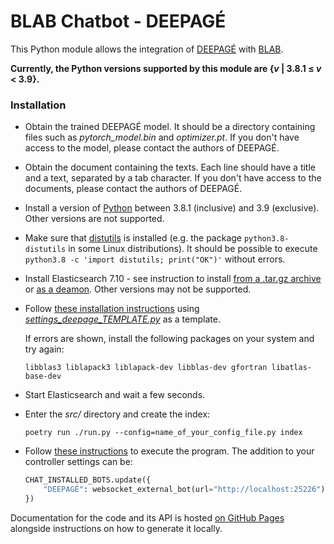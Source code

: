 # BLAB Chatbot - DEEPAGÉ

This Python module allows the integration of [DEEPAGÉ](../../../deepage) with
[BLAB](../../../blab-controller).

**Currently, the Python versions supported by this module are {_v_ | 3.8.1 ≤ _v_ < 3.9}.**
<!-- At the time of writing, apparently the latest Haystack version requires
     an old version of Elasticsearch, which does not support Python 3.10 -->

### Installation

- Obtain the trained DEEPAGÉ model.
  It should be a directory containing files such as *pytorch_model.bin* and *optimizer.pt*.
  If you don't have access to the model, please contact the authors of DEEPAGÉ.

- Obtain the document containing the texts.
  Each line should have a title and a text, separated by a tab character.
  If you don't have access to the documents, please contact the authors of DEEPAGÉ.

- Install a version of
  [Python](https://www.python.org/downloads/release/python-3816/) between 3.8.1 (inclusive)
  and 3.9 (exclusive).
  Other versions are not supported.

- Make sure that [distutils](https://docs.python.org/3/library/distutils.html) is installed
  (e.g. the package `python3.8-distutils` in some Linux distributions). It should be possible
  to execute `python3.8 -c 'import distutils; print("OK")'` without errors.

- Install Elasticsearch 7.10 - see instruction to install
  [from a .tar.gz archive](https://www.elastic.co/guide/en/elasticsearch/reference/7.10/targz.html)
  or [as a deamon](https://www.elastic.co/guide/en/elasticsearch/reference/7.10/deb.html).
  Other versions may not be supported.

- Follow [these installation instructions](../../../blab-chatbot-bot-client/blob/main/INSTALL.md)
  using [*settings_deepage_TEMPLATE.py*](settings_deepage_TEMPLATE.py) as a template.

  If errors are shown, install the following packages on your system and try again:

  ```
  libblas3 liblapack3 liblapack-dev libblas-dev gfortran libatlas-base-dev
  ```

- Start Elasticsearch and wait a few seconds.

- Enter the *src/* directory and create the index:

  ```shell
  poetry run ./run.py --config=name_of_your_config_file.py index
  ```

- Follow [these instructions](../../../blab-chatbot-bot-client/blob/main/RUN.md) to execute the
  program. The addition to your controller settings can be:

  ```python
  CHAT_INSTALLED_BOTS.update({
      "DEEPAGÉ": websocket_external_bot(url="http://localhost:25226"),
  })
  ```

Documentation for the code and its API is hosted
[on GitHub Pages](https://c4ai.github.io/blab-chatbot-deepage/)
alongside instructions on how to generate it locally.
